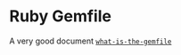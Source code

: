 ---
---

# Ruby Gemfile

A very good document [`what-is-the-gemfile`](https://tosbourn.com/what-is-the-gemfile/)


